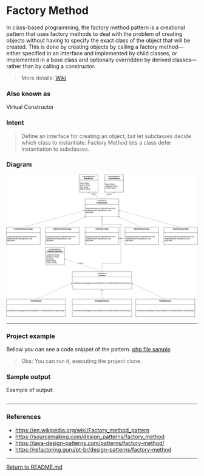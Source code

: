 # Factory Method
In class-based programming, the factory method pattern is a creational pattern that uses factory methods to deal with the problem of creating objects without having to specify the exact class of the object that will be created. This is done by creating objects by calling a factory method—either specified in an interface and implemented by child classes, or implemented in a base class and optionally overridden by derived classes—rather than by calling a constructor.

> More details: [Wiki](https://en.wikipedia.org/wiki/Factory_method_pattern)

### Also known as
Virtual Constructor

### Intent
> Define an interface for creating an object, but let subclasses decide which class to instantiate. Factory Method lets a class defer instantiation to subclasses.


### Diagram
![Diagram](../images/creational/DesignPatterns-Creational-Factory-Method.drawio.png)

---

### Project example

Bellow you can see a code snippet of the pattern.
[php file sample](../../snippets/creational/factory-method.php)

> Obs: You can run it, executing the project clone.

### Sample output
Example of output:
```
```

---


### References
- https://en.wikipedia.org/wiki/Factory_method_pattern
- https://sourcemaking.com/design_patterns/factory_method
- https://java-design-patterns.com/patterns/factory-method/
- https://refactoring.guru/pt-br/design-patterns/factory-method

---

[Return to README.md](../../README.md)

